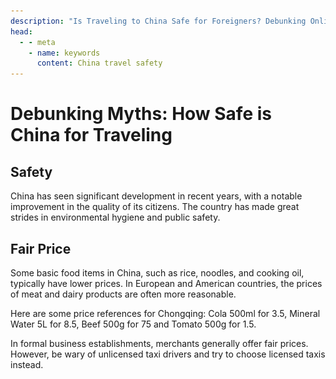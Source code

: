 ```yaml
---
description: "Is Traveling to China Safe for Foreigners? Debunking Online Myths: Discover the Safety, Friendliness, and Fair Pricing of Tourism in China."
head:
  - - meta
    - name: keywords
      content: China travel safety
---
```


# Debunking Myths: How Safe is China for Traveling

## Safety

China has seen significant development in recent years, with a notable improvement in the quality of its citizens. The country has made great strides in environmental hygiene and public safety.

<YouTube link="https://youtu.be/8A3Q-5fpaXI?si=91V4KT28MKJtwlUA">
<template #cover><img src="../assets/youtube/how-safe-is-china-as-a-foreigner-in-2024.jpg" alt="How Safe is China as a foreigner in 2024?" /></template>
<template #title>How Safe is China as a foreigner in 2024?</template>
<template #author>Two Mad Explorers</template>
<template #description>We have been in China for a while now, but how safe have we felt? China is often demonised by the West as being very unsafe for foreigners.</template>
</YouTube>

<YouTube link="https://youtu.be/oVzConaVlT0?si=PgIHN57RmdekR4I8">
<template #cover><img src="../assets/youtube/this-is-how-they-treat-foreiners-in-rural-china.jpg" alt="This is how they treat foreigners in Rural China" /></template>
<template #title>This is how they treat foreigners in Rural China</template>
<template #author>Alex Cage</template>
<template #description>i went to rural china a beautiful village to see the real rural china with my own eyes. and i found it very beautiful and very well developed.</template>
</YouTube>

## Fair Price

Some basic food items in China, such as rice, noodles, and cooking oil, typically have lower prices. In European and American countries, the prices of meat and dairy products are often more reasonable.

Here are some price references for Chongqing: Cola 500ml for <CNY>3.5</CNY>, Mineral Water 5L for <CNY>8.5</CNY>, Beef 500g for <CNY>75</CNY> and Tomato 500g for <CNY>1.5</CNY>.

<YouTube link="https://youtu.be/6-5wmhpnT_k?si=EWA77ir71zaZr9sI">
<template #cover><img src="../assets/youtube/full-supermarket-tour-in-china.jpg" alt="Full Supermarket Tour in China" /></template>
<template #title>Full Supermarket Tour in China (Shocking Prices)</template>
<template #author>Two Mad Explorers</template>
<template #description>Exploring a local supermarket in Chongqing, the prices were surprisingly cheap; We managed to buy everything We wanted for just 20 euros.</template>
</YouTube>

In formal business establishments, merchants generally offer fair prices. However, be wary of unlicensed taxi drivers and try to choose licensed taxis instead.

<YouTube link="https://youtu.be/grWAN8GEJ-I?si=-9PqXF4IWr59AoU9">
<template #cover><img src="../assets/youtube/full-supermarket-tour-in-china-ks.jpg" alt="CHINA: Supermarket Tour 2024" /></template>
<template #title>CHINA: Supermarket Tour 2024 (SHOCKING PRICES) </template>
<template #author>KSquared</template>
<template #description>I went to a supermarket in Chongqing, China. I was shocked to see how affordable many of the items were.</template>
</YouTube>